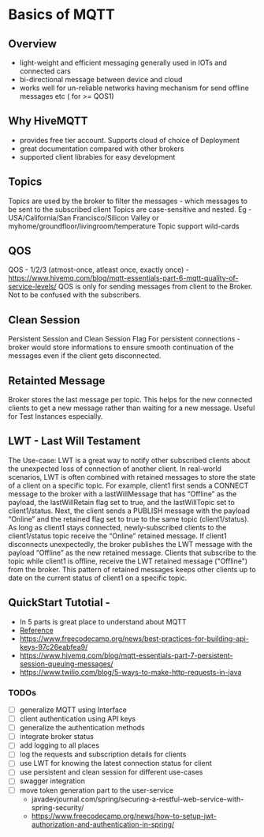 # Basics of MQTT

## Overview
- light-weight and efficient messaging generally used in IOTs and connected cars
- bi-directional message between device and cloud
- works well for un-reliable networks having mechanism for send offline messages etc ( for >= QOS1)

## Why HiveMQTT
- provides free tier account. Supports cloud of choice of Deployment
- great documentation compared with other brokers
- supported client librabies for easy development

## Topics
Topics are used by the broker to filter the messages - which messages to be sent to the subscribed client
Topics are case-sensitive and nested. Eg - USA/California/San Francisco/Silicon Valley or myhome/groundfloor/livingroom/temperature
Topic support wild-cards

## QOS
QOS - 1/2/3 (atmost-once, atleast once, exactly once) - https://www.hivemq.com/blog/mqtt-essentials-part-6-mqtt-quality-of-service-levels/
QOS is only for sending messages from client to the Broker. Not to be confused with the subscribers.

## Clean Session
Persistent Session and Clean Session Flag
For persistent connections - broker would store informations to ensure smooth continuation of the messages even if the client gets disconnected.

## Retainted Message
Broker stores the last message per topic. This helps for the new connected clients to get a new message rather than waiting for a new message. Useful for Test Instances especially.

## LWT - Last Will Testament
The Use-case: LWT is a great way to notify other subscribed clients about the unexpected loss of connection of another client. In real-world scenarios, LWT is often combined with retained messages to store the state of a client on a specific topic. For example, client1 first sends a CONNECT message to the broker with a lastWillMessage that has “Offline” as the payload, the lastWillRetain flag set to true, and the lastWillTopic set to client1/status. Next, the client sends a PUBLISH message with the payload “Online” and the retained flag set to true to the same topic (client1/status). As long as client1 stays connected, newly-subscribed clients to the client1/status topic receive the “Online” retained message. If client1 disconnects unexpectedly, the broker publishes the LWT message with the payload “Offline” as the new retained message. Clients that subscribe to the topic while client1 is offline, receive the LWT retained message ("Offline") from the broker. This pattern of retained messages keeps other clients up to date on the current status of client1 on a specific topic.

## QuickStart Tutotial - 
- In 5 parts is great place to understand about MQTT
- [Reference](https://www.hivemq.com/tags/mqtt-essentials/)
- https://www.freecodecamp.org/news/best-practices-for-building-api-keys-97c26eabfea9/
- https://www.hivemq.com/blog/mqtt-essentials-part-7-persistent-session-queuing-messages/
- https://www.twilio.com/blog/5-ways-to-make-http-requests-in-java

### TODOs
- [ ] generalize MQTT using Interface
- [ ] client authentication using API keys
- [ ] generalize the authentication methods
- [ ] integrate broker status
- [ ] add logging to all places
- [ ] log the requests and subscription details for clients
- [ ] use LWT for knowing the latest connection status for client
- [ ] use persistent and clean session for different use-cases
- [ ] swagger integration
- [ ] move token generation part to the user-service
    - javadevjournal.com/spring/securing-a-restful-web-service-with-spring-security/
    - https://www.freecodecamp.org/news/how-to-setup-jwt-authorization-and-authentication-in-spring/